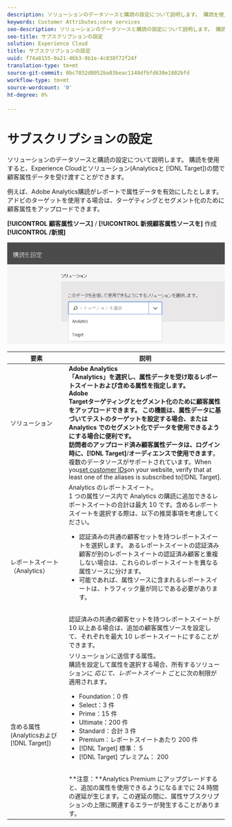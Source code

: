 ```yaml
---
description: ソリューションのデータソースと購読の設定について説明します。 購読を使用すると、Experience Cloudとソリューション(Analyticsとターゲット)の間で顧客属性データをやり取りできます。
keywords: Customer Attributes;core services
seo-description: ソリューションのデータソースと購読の設定について説明します。 購読を使用すると、Experience Cloudとソリューション(Analyticsとターゲット)の間で顧客属性データをやり取りできます。
seo-title: サブスクリプションの設定
solution: Experience Cloud
title: サブスクリプションの設定
uuid: f74a8155-0a21-46b3-9b1e-4c838f72f24f
translation-type: tm+mt
source-git-commit: 0bc7032d0052ba03beac1140dfbfd630e1802bfd
workflow-type: tm+mt
source-wordcount: '0'
ht-degree: 0%

---
```



# サブスクリプションの設定

ソリューションのデータソースと購読の設定について説明します。 購読を使用すると、Experience Cloudとソリューション(Analyticsと [!DNL Target])の間で顧客属性データを受け渡すことができます。

例えば、Adobe Analytics購読がレポートで属性データを有効にしたとします。 アドビのターゲットを使用する場合は、ターゲティングとセグメント化のために顧客属性をアップロードできます。

**[!UICONTROL 顧客属性ソース]** / **[!UICONTROL 新規顧客属性ソースを]** 作成 **[!UICONTROL /新規]**

![](assets/configure_subscription_page.png)

| 要素 | 説明 |
|--- |--- |
| ソリューション | **Adobe Analytics **<br>「Analytics」を選択し、属性データを受け取るレポートスイートおよび含める属性を指定します。<br>**Adobe**<br>Targetターゲティングとセグメント化のために顧客属性をアップロードできます。 この機能は、属性データに基づいてテストのターゲットを設定する場合、または Analytics でのセグメント化でデータを使用できるようにする場合に便利です。<br>訪問者のアップロード済み顧客属性データは、ログイン時に、**[!DNL Target]**/**&#x200B;オーディエンスで使用できます&#x200B;**。<br>複数のデータソースがサポートされています。When you[set customer IDs](../core-services/core-services.md)on your website, verify that at least one of the aliases is subscribed to[!DNL Target]. |
| レポートスイート（Analytics） | Analytics のレポートスイート。<br>1 つの属性ソース内で Analytics の購読に追加できるレポートスイートの合計は最大 10 です。含めるレポートスイートを選択する際は、以下の推奨事項を考慮してください。<ul><li>認証済みの共通の顧客セットを持つレポートスイートを選択します。 あるレポートスイートの認証済み顧客が別のレポートスイートの認証済み顧客と重複しない場合は、これらのレポートスイートを異なる属性ソースに分けます。</li><li>可能であれば、属性ソースに含まれるレポートスイートは、トラフィック量が同じである必要があります。</li></ul><br>認証済みの共通の顧客セットを持つレポートスイートが 10 以上ある場合は、追加の顧客属性ソースを設定して、それぞれを最大 10 レポートスイートにすることができます。 |
| 含める属性 (Analyticsおよび [!DNL Target]) | ソリューションに送信する属性。 <br>購読を設定して属性を選択する場合、所有するソリューションに _応じて、レポートスイート_ ごとに次の制限が適用されます。<ul><li>Foundation：0 件</li><li>Select：3 件</li><li>Prime：15 件</li><li>Ultimate：200 件</li><li>Standard：合計 3 件</li><li>Premium：レポートスイートあたり 200 件</li><li>[!DNL Target] 標準： 5</li><li>[!DNL Target] プレミアム： 200</li></ul><br>**注意：**Analytics Premium にアップグレードすると、追加の属性を使用できるようになるまでに 24 時間の遅延が生じます。この遅延の間に、属性サブスクリプションの上限に関連するエラーが発生することがあります。 |
